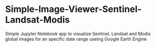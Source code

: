 # Simple-Image-Viewer-Sentinel-Landsat-Modis
Simple Jupyter Notebook app to visualize Sentinel, Landsat and Modis global images for an specific date range useing Google Earth Engine
